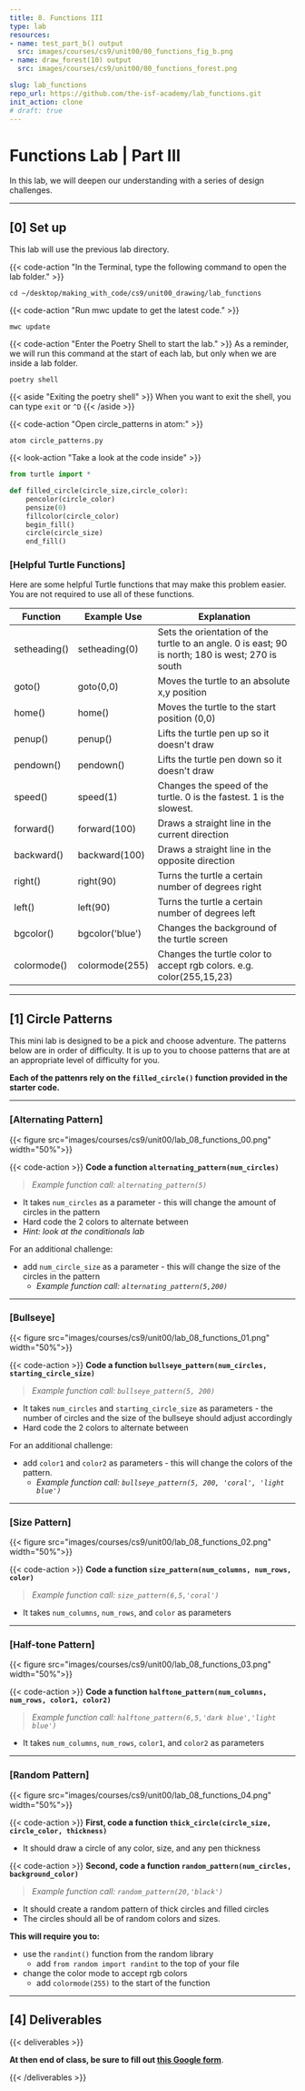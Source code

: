 ```yaml
---
title: 8. Functions III
type: lab
resources:
- name: test_part_b() output
  src: images/courses/cs9/unit00/00_functions_fig_b.png  
- name: draw_forest(10) output
  src: images/courses/cs9/unit00/00_functions_forest.png

slug: lab_functions
repo_url: https://github.com/the-isf-academy/lab_functions.git
init_action: clone
# draft: true
---
```

# Functions Lab | Part III

In this lab, we will deepen our understanding with a series of design challenges.

---

## [0] Set up

This lab will use the previous lab directory.

{{< code-action "In the Terminal, type the following command to open the lab folder." >}}
```shell
cd ~/desktop/making_with_code/cs9/unit00_drawing/lab_functions
```
{{< code-action "Run mwc update to get the latest code." >}}
```shell
mwc update
```

{{< code-action "Enter the Poetry Shell to start the lab." >}} As a reminder, we will run this command at the start of each lab, but only when we are inside a lab folder.
```shell
poetry shell
```

{{< aside "Exiting the poetry shell" >}}
When you want to exit the shell, you can type `exit` or `^D`
{{< /aside >}}

<!-- {{< code-action "Create a new file:" >}}
```shell
atom circle_patterns.py
```

{{< code-action "Copy and paste the starter code into the file:" >}}
```python
from turtle import *

def filled_circle(circle_size,circle_color):
    pencolor(circle_color)
    pensize(0)
    fillcolor(circle_color)
    begin_fill()
    circle(circle_size)
    end_fill()
``` -->
{{< code-action "Open circle_patterns in atom:" >}}
```shell
atom circle_patterns.py
```
{{< look-action "Take a look at the code inside" >}}

```python
from turtle import *

def filled_circle(circle_size,circle_color):
    pencolor(circle_color)
    pensize(0)
    fillcolor(circle_color)
    begin_fill()
    circle(circle_size)
    end_fill()
```


### [Helpful Turtle Functions]

Here are some helpful Turtle functions that may make this problem easier. You are not required to use all of these functions.

| Function     | Example Use     | Explanation                                                                                        |
|--------------|-----------------|----------------------------------------------------------------------------------------------------|
| setheading() | setheading(0)   | Sets the orientation of the turtle to an angle.  0 is east; 90 is north; 180 is west; 270 is south |
| goto()       | goto(0,0)       | Moves the turtle to an absolute x,y position                                                       |
| home()       | home()          | Moves the turtle to the start position (0,0)                                                       |
| penup()      | penup()         | Lifts the turtle pen up so it doesn't draw                                                         |
| pendown()    | pendown()       | Lifts the turtle pen down so it doesn't draw                                                       |
| speed()      | speed(1)        | Changes the speed of the turtle. 0 is the fastest. 1 is the slowest.                               |
| forward()    | forward(100)    | Draws a straight line in the current direction                                                     |
| backward()   | backward(100)   | Draws a straight line in the opposite direction                                                    |
| right()      | right(90)       | Turns the turtle a certain number of degrees right                                                 |
| left()       | left(90)        | Turns the turtle a certain number of degrees left                                                  |
| bgcolor()    | bgcolor('blue') | Changes the background of the turtle screen                                                        |
| colormode()  | colormode(255)  | Changes the turtle color to accept rgb colors.  e.g. color(255,15,23)                              |

---

## [1] Circle Patterns

This mini lab is designed to be a pick and choose adventure. The patterns below are in order of difficulty. It is up to you to choose patterns that are at an appropriate level of difficulty for you.

**Each of the pattenrs rely on the `filled_circle()` function provided in the starter code.**

---

### [Alternating Pattern]


{{< figure src="images/courses/cs9/unit00/lab_08_functions_00.png" width="50%">}}

{{< code-action >}} **Code a function `alternating_pattern(num_circles)`**
> *Example function call: `alternating_pattern(5)`*
   - It takes `num_circles` as a parameter - this will change the amount of circles in the pattern
   - Hard code the 2 colors to alternate between
   - *Hint: look at the conditionals lab*

For an additional challenge:
- add `num_circle_size` as a parameter - this will change the size of the circles in the pattern
   - *Example function call: `alternating_pattern(5,200)`*

---

### [Bullseye]

{{< figure src="images/courses/cs9/unit00/lab_08_functions_01.png" width="50%">}}


{{< code-action >}} **Code a function `bullseye_pattern(num_circles, starting_circle_size)`**
> *Example function call: `bullseye_pattern(5, 200)`*

   - It takes `num_circles` and `starting_circle_size` as parameters - the number of circles and the size of the bullseye should adjust accordingly
   - Hard code the 2 colors to alternate between

For an additional challenge:
- add `color1` and `color2` as parameters - this will change the colors of the pattern.
   - *Example function call: `bullseye_pattern(5, 200, 'coral', 'light blue')`*

---

### [Size Pattern]
{{< figure src="images/courses/cs9/unit00/lab_08_functions_02.png" width="50%">}}

{{< code-action >}} **Code a function `size_pattern(num_columns, num_rows, color)`**
> *Example function call: `size_pattern(6,5,'coral')`*

- It takes `num_columns`, `num_rows`, and `color` as parameters

---

### [Half-tone Pattern]

{{< figure src="images/courses/cs9/unit00/lab_08_functions_03.png" width="50%">}}

{{< code-action >}} **Code a function `halftone_pattern(num_columns, num_rows, color1, color2)`**
> *Example function call: `halftone_pattern(6,5,'dark blue','light blue')`*

- It takes `num_columns`, `num_rows`, `color1`, and `color2` as parameters

---

### [Random Pattern]

{{< figure src="images/courses/cs9/unit00/lab_08_functions_04.png" width="50%">}}

{{< code-action >}} **First, code a function `thick_circle(circle_size, circle_color, thickness)`**
- It should draw a circle of any color, size, and any pen thickness

{{< code-action >}} **Second, code a function `random_pattern(num_circles, background_color)`**
> *Example function call: `random_pattern(20,'black')`*

- It should create a random pattern of thick circles and filled circles
- The circles should all be of random colors and sizes.


**This will require you to:**
-  use the `randint()` function from the random library
   - add `from random import randint` to the top of your file
- change the color mode to accept rgb colors
   - add `colormode(255)` to the start of the function

---

## [4] Deliverables

{{< deliverables  >}}

**At then end of class, be sure to fill out [this Google form](https://docs.google.com/forms/d/e/1FAIpQLSf932ws3hURuj4q-X7E-zOkCSrgQLQVbNLI0P_XlFI5w56_Nw/viewform?usp=sf_link)**.


{{< /deliverables >}}
